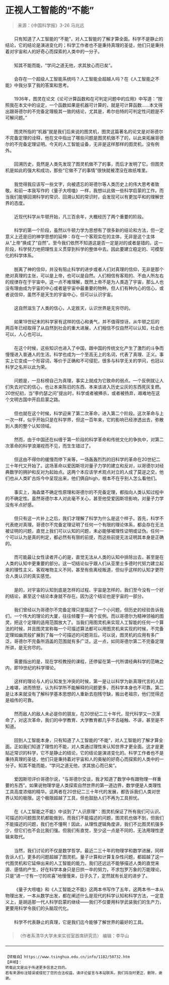 # 正视人工智能的“不能”
> 来源：《中国科学报》3-26  马兆远

#####

&emsp;&emsp;只有知道了人工智能的“不能”，对人工智能的了解才算全面。科学不是静止的结论，它的结论是演进变化的；科学工作者也不是秉持真理的圣徒，他们只是秉持着对宇宙和人的好奇心而探索的人类中的一分子。

#####

&emsp;&emsp;知其不能而能，“学问之道无他，求其放心而已矣”。

#####

&emsp;&emsp;会存在一个超级人工智能系统吗？人工智能会超越人吗？在《人工智能之不能》中我分享了我的答案和思考。

#####

&emsp;&emsp;1936年，图灵在论文《论可计算函数和在可判定问题中的应用》中写道：“按照我在本文中的设定，一个函数如果是机器可计算的，就是可计算函数……本文得出跟哥德尔的不完备定理极其一致的结论，尤其是，希尔伯特的可判定性问题是不可解问题。”

#####

&emsp;&emsp;图灵所指的“机器”就是我们后来说的图灵机，图灵这篇著名的论文是对哥德尔不完备定理的诠释，他在文中指出了哪些问题是图灵机做不了的，以此来拓展哥德尔的不完备定理证明。今天的人工智能设备，无非是这样那样的图灵机，没有例外。

#####

&emsp;&emsp;回溯历史，竟然是人类先发现了图灵机做不了的事，而后才发明了它。但图灵机是如此的强大和成功，那些“它做不了的事情”很快就被湮没在故纸堆里。

#####

&emsp;&emsp;我觉得我应该写一些文字，向被遗忘的哥德尔等人类历史上的伟大思考者致敬。和前一本我写作的《量子大唠嗑》一样，我想以此做一些科学启蒙的工作。而当我们能够回溯科学的常识、回溯认知的常识时，会发现可以有更加平和的理解世界的态度。

#####

&emsp;&emsp;近现代科学从牛顿开始，凡三百余年，大概经历了两个重要的阶段。

#####

&emsp;&emsp;科学的第一个阶段，虽然以牛顿力学为思想有了很多新的结论和方法，但一定意义上还是旧的神学思想的延伸：存在一个客观实在的主体，无非是这个主体从“上帝”换成了“自然”。至今我们依然不知道这是否一定是对的或者是错的。这一阶段，科学努力地把理性主义贯穿到科学的整体中去。因此要建立稳定的、可模型化的科学体系。

#####

&emsp;&emsp;脱离了神的信仰，并没有阻止科学的进步或者人们对真理的信仰，无非是那个绝对真理的主张，可以是上帝，也可以是自然。人们相信有客观的、不由人所左右的规律存在于宇宙中。这一点不难理解，既然上帝不是为人类造了宇宙，那么人也没有理由成为宇宙的中心或者是宇宙中最重要的物种。但人们有种内心的信心，或者说信仰，虽然不是天生的宇宙中心，但可以认识宇宙。

#####

&emsp;&emsp;这自然滋生了人类的信心，人定胜天，认识世界是无穷尽的。

#####

&emsp;&emsp;如果19世纪末的科学家有这样的信心和勇气，并不值得惊讶。从牛顿之后的两百年已经取得了从自然到社会的重大进展，人们相信不仅自然可以认知，社会也可以，人心也可以。

#####

&emsp;&emsp;在这个时候，这些知识也进入了中国，跟中国的传统文化产生了激烈的斗争而慢慢进入普通人的生活。科学也成为一个至高无上的名词，代表了真理、正义。事实上它变成一个形容词，等价于正确和不可侵犯，很多与科学无关的学问，也冠以科学之名并以此为荣。

#####

&emsp;&emsp;问题是，一旦标榜自己为真理，事实上就成为它致命的弱点。一个反例就让人们失去对它的信心，也让本来陈旧的东西、本来该进入历史尘灰的东西死灰复燃。20世纪初，当“李约瑟之问”提出时，科学或者被捧杀，或者被扬弃，艰难地在这个文明古国中开启启蒙之路。

#####

&emsp;&emsp;但也就在这个时候，科学迎来了第二次革命，进入第二个阶段。这次革命与上一次一样，似乎开始只是在科学界，但这一百年来，它的影响已经渗透出去，弥散到人类的整个认知领域。

#####

&emsp;&emsp;然而，由于中国还在纠缠于第一阶段的科学革命和传统文化的争执中，对第二次革命的科学浪潮视而不见，而生生错过了。

#####

&emsp;&emsp;但这由不得你的缓慢而停下来等，一场轰轰烈烈的旧科学的革命在20世纪二三十年代又开始了。这场革命以爱因斯坦对量子力学的建立和反对，以哥德尔对经典数学的拥护和反对为起始点。这两个本应该学术观点对立的人成了莫逆之交，他们也从人类旷古烁今中呈现出来，他们俩自high，根本不在乎别人怎么看他们。

#####

&emsp;&emsp;事实上，海森堡不确定性原理和哥德尔的不完备定理，都指向人类认知过程中的不确定性。虽然哥德尔本人对此毫不关心，甚至他受爱因斯坦影响，对量子力学没有半点好感。

#####

&emsp;&emsp;但只有这一片补上之后，我们才理解了科学为什么是这个样子。首先，科学不代表绝对真理。哥德尔不完备定理证明了任何一个有限的理论体系，都会存在无法被证明的问题，直觉上我们可以认知的问题，未必能够被理性证明或证伪。任何一个可以认为是真的判定，都必然有有限的前提，而这些前提无法证明其本身是正确的。

#####

&emsp;&emsp;而可能最让女性读者开心的是，直觉无法从人类的认知中排除出去，甚至是在人类的认知中更重要的部分。这一切结论似乎跟人们从亚里士多德时代努力建立起来的理性主义、客观唯物主义不同，甚至有些离经叛道，但似乎这样的认知才更符合人类认识的真实感觉。

#####

&emsp;&emsp;是的，对宇宙的认知到底是怎样的过程、宇宙是怎样的，我们至今没有一个好的结论，甚至这个结论本身就不存在。因为这个结论也是宇宙的一部分。

#####

&emsp;&emsp;我们曾经以为哥德尔不完备定理只是描述了一个小问题，但历史的经验告诉我们，一个伟大的理论的大厦，往往倾覆于一两个反例。而以哥德尔为精神领袖的图灵，把这个定理的适用范围放大了。当我们用图灵机来实现人工智能的任何一个算法的时候，并且图灵宣称每一个可描述算法都可以用图灵机来实现的时候，不完备定理如幽灵般扩展到了每一个可描述的问题背后。可以说，图灵机的应用有多广泛，哥德尔不完备所涵盖的范围就有多广泛。这一点，如同哥德尔第二不完备定理所讲，是无穷尽的。

#####

&emsp;&emsp;需要指出的是，现在学校教授的课程，还停留在第一代所谓经典科学的范畴之内，即19世纪的科学理论。

#####

&emsp;&emsp;这样的理论与人的认知发生冲突的时候，第一是让以科学为新真理代言的人脸上难堪，进而愤怒，认为科学所不能解释的问题更多，而科学本身也不可靠。第二是让本来就没有了解科学基本思想的人重新去抱残守缺，搬出老祖宗，他们觉得还是祖传的可靠。

#####

&emsp;&emsp;然而敌人的敌人未必是你的朋友，在20世纪二三十年代，现代科学又一次革命了，对这次革命，我们的中学教育、大学教育都几乎不去碰触、不讲，甚至是不知道。

#####

&emsp;&emsp;回到人工智能本身，只有知道了人工智能的“不能”，对人工智能的了解才算全面。正如我们知道了理性的不能，对人类通过理性来认知世界才更全面。这才是更贴近常识的科学，它不是静止的结论，它的结论是演进变化的。科学工作者也不是秉持真理的圣徒，他们只是秉持着对宇宙和人的奥秘的好奇心而探索的人类中的一分子。知其不能而能，“学问之道无他，求其放心而已矣”。

#####

&emsp;&emsp;爱因斯坦评价哥德尔说，“与哥德尔交谈，我才知道了数学中有跟物理一样重要的东西”。如果说物理学是人类探索自然世界的第一道边界，数学便是人类理性工具高度浓缩的精华。这两者在20世纪二三十年代的发展，都告诉我们人类对世界认知的极限。这个极限超越了工具，但也鼓励人们不再为工具担忧。

#####

&emsp;&emsp;在《人工智能之不能》中谈到了“人识原理”：图灵机保证了所有我们可认识、可描述的问题图灵机都能做到，而我们不能描述的问题，图灵机也做不到，但我们不能描述的问题，我们也不懂啊！因此，从理性逻辑角度讲，我们不比图灵机强多少，但它们也不会比我们强。但我们有直觉，至少这一点是不同的，无法用理性逻辑来取代。

#####

&emsp;&emsp;当然，我们讨论的不仅是数学哲学。最近二三十年的物理学和数学进展，同样告诉人们，更多的问题超越了图灵机，量子计算和计算复杂性问题，都超越了这一代图灵机和它延伸出来的人工智能的能力。我们还远远不能够描述人类的直觉来源、感情的产生，好在科学本身只是日拱一卒的努力，不求包罗万象的万能理论，只是“进一寸有一寸的欢喜”地慢慢来，日子久了，定然就有长足的进步了。

#####

&emsp;&emsp;《量子大唠嗑》和《人工智能之不能》这两本书写作了五年，这两本书一本从物理出发，一本从数学出发，都在阐述什么是现代的科学认知和科学方法，一定意义上，是胡适那一代人科学启蒙的继续——我们不仅要用科学武装我们的生产力，更要用科学令我们的头脑现代化。

#####

&emsp;&emsp;科学不代表静止的真理，它是我们迄今能够了解世界的最好的工具。

#####

>（作者系清华大学未来实验室首席研究员） 编辑：李华山

#####

--------

#####

```
【转载自】https://www.tsinghua.edu.cn/info/1182/50732.htm  
【声明】：
转载此文是出于传递更多信息之目的。
若有来源标注错误或侵犯了您的合法权益，请评论留言与本站联系，我们将及时更正、删除，谢谢。
```
